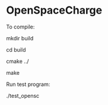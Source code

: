 # OpenSpaceCharge

To compile:

mkdir build

cd build

cmake ../

make

Run test program:

./test_opensc
